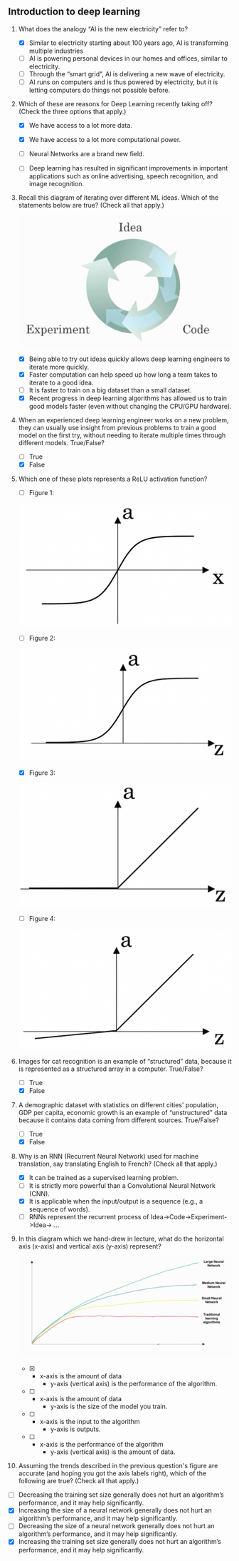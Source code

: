 ## Introduction to deep learning

1. What does the analogy “AI is the new electricity” refer to?

   - [x] Similar to electricity starting about 100 years ago, AI is transforming multiple industries
   - [ ] AI is powering personal devices in our homes and offices, similar to electricity.
   - [ ] Through the “smart grid”, AI is delivering a new wave of electricity.
   - [ ] AI runs on computers and is thus powered by electricity, but it is letting computers do things not possible before.

2. Which of these are reasons for Deep Learning recently taking off? (Check the three options that apply.)

   - [x] We have access to a lot more data.
   - [x] We have access to a lot more computational power.
   - [ ] Neural Networks are a brand new field.
   - [ ] Deep learning has resulted in significant improvements in important applications such as online advertising, speech recognition, and image recognition.


3. Recall this diagram of iterating over different ML ideas. Which of the statements below are true? (Check all that apply.)

   ![3](https://raw.githubusercontent.com/seanliu96/deeplearning.ai/master/COURSE%201%20Neural%20Networks%20and%20Deep%20Learning/week1/Quiz/3.png)

   - [x] Being able to try out ideas quickly allows deep learning engineers to iterate more quickly.
   - [x] Faster computation can help speed up how long a team takes to iterate to a good idea.
   - [ ] It is faster to train on a big dataset than a small dataset.
   - [x] Recent progress in deep learning algorithms has allowed us to train good models faster (even without changing the CPU/GPU hardware).

4. When an experienced deep learning engineer works on a new problem, they can usually use insight from previous problems to train a good model on the first try, without needing to iterate multiple times through different models. True/False?

   - [ ] True
   - [x] False

5. Which one of these plots represents a ReLU activation function?

   - [ ] Figure 1:

   ![5.1](https://raw.githubusercontent.com/seanliu96/deeplearning.ai/master/COURSE%201%20Neural%20Networks%20and%20Deep%20Learning/week1/Quiz/5.1.png)

   - [ ] Figure 2:

   ![5.2](https://raw.githubusercontent.com/seanliu96/deeplearning.ai/master/COURSE%201%20Neural%20Networks%20and%20Deep%20Learning/week1/Quiz/5.2.png)

   - [x] Figure 3:

   ![5.3](https://raw.githubusercontent.com/seanliu96/deeplearning.ai/master/COURSE%201%20Neural%20Networks%20and%20Deep%20Learning/week1/Quiz/5.3.png)

   - [ ] Figure 4:

   ![5.4](https://raw.githubusercontent.com/seanliu96/deeplearning.ai/master/COURSE%201%20Neural%20Networks%20and%20Deep%20Learning/week1/Quiz/5.4.png)

6. Images for cat recognition is an example of “structured” data, because it is represented as a structured array in a computer. True/False?

   - [ ] True
   - [x] False

7. A demographic dataset with statistics on different cities' population, GDP per capita, economic growth is an example of “unstructured” data because it contains data coming from different sources. True/False?

   - [ ] True
   - [x] False

8. Why is an RNN (Recurrent Neural Network) used for machine translation, say translating English to French? (Check all that apply.)

   - [x] It can be trained as a supervised learning problem.
   - [ ] It is strictly more powerful than a Convolutional Neural Network (CNN).
   - [x] It is applicable when the input/output is a sequence (e.g., a sequence of words).
   - [ ] RNNs represent the recurrent process of Idea->Code->Experiment->Idea->....

9. In this diagram which we hand-drew in lecture, what do the horizontal axis (x-axis) and vertical axis (y-axis) represent?

   ![9](https://raw.githubusercontent.com/seanliu96/deeplearning.ai/master/COURSE%201%20Neural%20Networks%20and%20Deep%20Learning/week1/Quiz/9.png)

   - [x] - x-axis is the amount of data
         - y-axis (vertical axis) is the performance of the algorithm.

   - [ ] - x-axis is the amount of data
         - y-axis is the size of the model you train.

   - [ ] - x-axis is the input to the algorithm
         - y-axis is outputs.

   - [ ] - x-axis is the performance of the algorithm
         - y-axis (vertical axis) is the amount of data.

10. Assuming the trends described in the previous question's figure are accurate (and hoping you got the axis labels right), which of the following are true? (Check all that apply.)

  - [ ] Decreasing the training set size generally does not hurt an algorithm’s performance, and it may help significantly.
  - [x] Increasing the size of a neural network generally does not hurt an algorithm’s performance, and it may help significantly.
  - [ ] Decreasing the size of a neural network generally does not hurt an algorithm’s performance, and it may help significantly.
  - [x] Increasing the training set size generally does not hurt an algorithm’s performance, and it may help significantly.